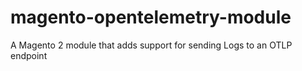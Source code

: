 # magento-opentelemetry-module

A Magento 2 module that adds support for sending Logs to an OTLP endpoint

